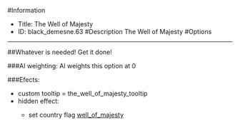 #Information
 - Title: The Well of Majesty
 - ID: black_demesne.63
#Description
The Well of Majesty
#Options

___
##Whatever is needed! Get it done!

###AI weighting:
AI weights this option at 0


###Efects:<ul><li>custom tooltip = the_well_of_majesty_tooltip</li><li>hidden effect:</li><ul><li>set country flag [well_of_majesty](../flags/well_of_majesty.md)</li></ul></ul>
